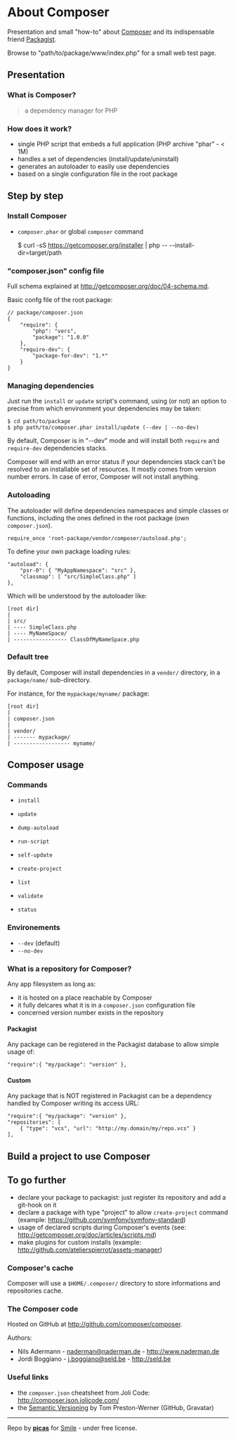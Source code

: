 About Composer
==============

Presentation and small "how-to" about [Composer](http://getcomposer.org/) and its indispensable
friend [Packagist](http://packagist.org/).

Browse to "path/to/package/www/index.php" for a small web test page.


## Presentation

### What is Composer?

>   a dependency manager for PHP

### How does it work?

-   single PHP script that embeds a full application (PHP archive "phar" - < 1M)
-   handles a set of dependencies (install/update/uninstall)
-   generates an autoloader to easily use dependencies
-   based on a single configuration file in the root package


## Step by step

### Install Composer

-   `composer.phar` or global `composer` command

    $ curl -sS https://getcomposer.org/installer | php -- --install-dir=target/path

### "composer.json" config file

Full schema explained at <http://getcomposer.org/doc/04-schema.md>.

Basic confg file of the root package:

    // package/composer.json
    {
        "require": {
            "php": "vers",
            "package": "1.0.0"
        },
        "require-dev": {
            "package-for-dev": "1.*"
        }
    }

### Managing dependencies

Just run the `install` or `update` script's command, using (or not) an option to precise
from which environment your dependencies may be taken:

    $ cd path/to/package
    $ php path/to/composer.phar install/update (--dev | --no-dev)

By default, Composer is in "--dev" mode and will install both `require` and `require-dev`
dependencies stacks.

Composer will end with an error status if your dependencies stack can't be resolved to 
an installable set of resources. It mostly comes from version number errors. In case of
error, Composer will not install anything.

### Autoloading

The autoloader will define dependencies namespaces and simple classes or functions, including
the ones defined in the root package (own `composer.json`).

    require_once 'root-package/vendor/composer/autoload.php';

To define your own package loading rules:

    "autoload": {
        "psr-0": { "MyAppNamespace": "src" },
        "classmap": [ "src/SimpleClass.php" ]
    },

Which will be understood by the autoloader like:

    [root dir]
    |
    | src/
    | ---- SimpleClass.php
    | ---- MyNameSpace/
    | ----------------- ClassOfMyNameSpace.php

### Default tree

By default, Composer will install dependencies in a `vendor/` directory, in a `package/name/`
sub-directory.

For instance, for the `mypackage/myname/` package:

    [root dir]
    |
    | composer.json
    |
    | vendor/
    | ------- mypackage/
    | ------------------ myname/


## Composer usage

### Commands

-   `install`
-   `update`
-   `dump-autoload`
-   `run-script`

-   `self-update`

-   `create-project`

-   `list`
-   `validate`
-   `status`


### Environements

-   `--dev` (default)
-   `--no-dev`

### What is a repository for Composer?

Any app filesystem as long as:

-   it is hosted on a place reachable by Composer
-   it fully delcares what it is in a `composer.json` configuration file
-   concerned version number exists in the repository

#### Packagist

Any package can be registered in the Packagist database to allow simple usage of:

    "require":{ "my/package": "version" },

#### Custom

Any package that is NOT registered in Packagist can be a dependency handled by Composer 
writing its access URL:

    "require":{ "my/package": "version" },
    "repositories": [
        { "type": "vcs", "url": "http://my.domain/my/repo.vcs" }
    ],

## Build a project to use Composer


## To go further

-   declare your package to packagist: just register its repository and add a git-hook on it
-   declare a package with type "project" to allow `create-project` command (example: <https://github.com/symfony/symfony-standard>)
-   usage of declared scripts during Composer's events (see: <http://getcomposer.org/doc/articles/scripts.md>)
-   make plugins for custom installs (example: <http://github.com/atelierspierrot/assets-manager>)

### Composer's cache

Composer will use a `$HOME/.composer/` directory to store informations and repositories cache.

### The Composer code

Hosted on GitHub at <http://github.com/composer/composer>.

Authors:

-   Nils Adermann - <naderman@naderman.de> - <http://www.naderman.de>
-   Jordi Boggiano - <j.boggiano@seld.be> - <http://seld.be>

### Useful links

-   the `composer.json` cheatsheet from Joli Code: <http://composer.json.jolicode.com/>
-   the [Semantic Versioning](http://semver.org/) by Tom Preston-Werner (GitHub, Gravatar)


----

Repo by [**picas**](picas@smile.fr) for [Smile](http://www.smile.fr/) - under free license.
